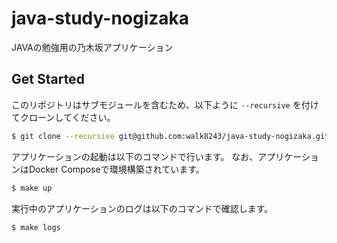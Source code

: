 # java-study-nogizaka

JAVAの勉強用の乃木坂アプリケーション

## Get Started

このリポジトリはサブモジュールを含むため、以下ように `--recursive` を付けてクローンしてください。

```.sh
$ git clone --recursive git@github.com:walk8243/java-study-nogizaka.git
```

アプリケーションの起動は以下のコマンドで行います。
なお、アプリケーションはDocker Composeで環境構築されています。

```.sh
$ make up
```

実行中のアプリケーションのログは以下のコマンドで確認します。

```.sh
$ make logs
```
